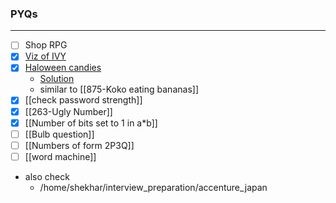 ### PYQs
---
- [ ] Shop RPG
- [x] [Viz of IVY](https://leetcode.com/discuss/interview-question/1524613/accenture-japan-oa-question)
- [x] [Haloween candies](https://leetcode.com/discuss/interview-question/384262/airbnb-oa-2019-candy)
	- [Solution](https://leetcode.com/discuss/interview-question/1604721/Airbnb-or-OA-2021-or-Halloween-Candy)
	- similar to [[875-Koko eating bananas]]
- [x] [[check password strength]]
- [x] [[263-Ugly Number]]
- [x] [[Number of bits set to 1 in a*b]]
- [ ] [[Bulb question]]
- [ ] [[Numbers of form 2P3Q]]
- [ ] [[word machine]]
- also check 
	- /home/shekhar/interview_preparation/accenture_japan